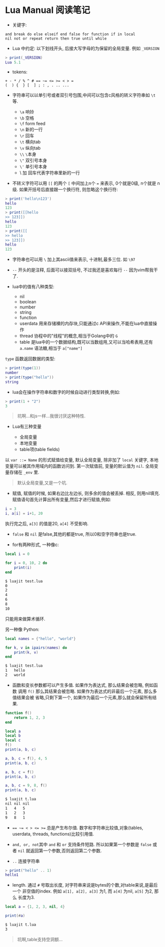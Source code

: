 # Lua Manual 阅读笔记

- 关键字:

```
and break do else elseif end false for function if in local
nil not or repeat return then true until while
```

- Lua 中约定: 以下划线开头, 后接大写字母的为保留的全局变量. 例如 `_VERSION`

```lua
> print(_VERSION)
Lua 5.1
```

- tokens:

```
+ - * / % ^ # == ~= <= >= < > =
(  ) {  } [  ] ; : , . .. ...
```

- 字符串可以以单引号或者双引号包围,中间可以包含c风格的转义字符串如 `\t` 等.

    - `\a` 响铃
    - `\b` 空格
    - `\f` form feed
    - `\n` 新的一行
    - `\r` 回车
    - `\t` 横向tab
    - `\v` 纵向tab
    - `\\` `\`本身
    - `\"` 双引号本身
    - `\'` 单引号本身
    - \ 加 回车代表字符串里新的一行

- 不转义字符可以用 `[[` 的两个 `[` 中间加上n个 `=` 来表示, 0个就是0级, n个就是
n级. 如果开括号后直接跟一个换行符, 则忽略这个换行符:

```lua
> print('hello\n123')
hello
123
> print([[hello
>> 123]])
hello
123
> print([[
>> hello
>> 123]])
hello
123
```

- 字符串也可以用 `\` 加上其ascii值来表示, 十进制,最多三位. 如 `\97`

- `--` 开头的是注释, 后面可以接双括号, 不过我还是喜欢每行 `--` 因为vim帮我干了.

- lua中的值有八种类型:

    - nil
    - boolean
    - number
    - string
    - function
    - userdata 用来存储裸的内存块,只能通过c API来操作,不能在lua中直接操作
    - thread 协程中的"线程"的概念,相当于Golang中的 `G`
    - table 是lua中的一个数据结构,既可以当数组用,又可以当哈希表用,还有 `a.name` 语法糖,相当于 `a["name"]`

`type` 函数返回数据的类型:

```lua
> print(type(1))
number
> print(type("hello"))
string
```

- lua会在操作字符串和数字的时候自动进行类型转换,例如:

```lua
> print(1 + "2")
3
```

> 坑啊...和js一样...我很讨厌这种特性.

- Lua有三种变量

    - 全局变量
    - 本地变量
    - table项(table fields)

以 `var ::= Name` 的形式赋值给变量, 默认全局变量, 除非加了 `local` 关键字, 
本地变量可以被其作用域内的函数访问到. 第一次赋值前, 变量的默认值为 `nil`.
全局变量存储在 `_env` 里.

> 默认全局变量,又是一个坑.

- 赋值, 赋值的时候, 如果右边比左边长, 则多余的值会被丢掉. 相反, 则用nil填充.
赋值语句首先计算出所有变量,然后才进行赋值,例如:

```lua
i = 3
i, a[i] = i+1, 20
```
执行完之后, `a[3]` 的值是20, `a[4]` 不受影响.

- `false` 和 `nil` 是false,其他的都是true, 所以0和空字符串也是true.

- for有两种形式, 一种像c:

```lua
local i = 0

for i = 0, 10, 2 do
    print(i)
end
```

```bash
$ luajit test.lua 
0
2
4
6
8
10
```

只能用来做算术循环.

另一种像 Python:

```lua
local names = {"hello", "world"}

for k, v in ipairs(names) do
    print(k, v)
end
```

```bash
$ luajit test.lua 
1	hello
2	world
```

- 函数和变长参数都可以产生多值. 如果作为表达式, 那么结果会被忽略, 例如函数
调用 `f()` 那么其结果会被忽略. 如果作为表达式的非最后一个元素, 那么多值结果会被
省略,只剩下第一个, 如果作为最后一个元素,那么就会保留所有结果.

```lua
function f()
    return 1, 2, 3
end

local a
local b
local c
f()
print(a, b, c)

a, b, c = f(), 4, 5
print(a, b, c)

a, b, c = f()
print(a, b, c)

a, b, c = 9, 8, f()
print(a, b, c)
```

```bash
$ luajit t.lua 
nil	nil	nil
1	4	5
1	2	3
9	8	1
```

- `== ~= < > <= >=` 总是产生布尔值. 数字和字符串比较值,对象(tables, userdata, threads,
functions)比较引用值.

- `and, or, not`其中 `and` 和 `or` 支持条件短路. 所以如果第一个参数是 `false` 或者
`nil` 就返回第一个参数,否则返回第二个参数.

- `..` 连接字符串

```lua
> print("hello" .. 1)
hello1
```

- length. 通过 `#` 号取出长度, 对字符串来说是bytes的个数,对table来说,是最后一个
非空值的index. 例如 `a[1], a[2], a[3]` 为1, 而 `a[4]` 为nil, `a[5]` 为2, 那么
长度为3.

```lua
local a = {1, 2, 3, nil, 4}

print(#a)
```

```bash
$ luajit t.lua 
3
```

> 坑啊,table支持空洞额...
